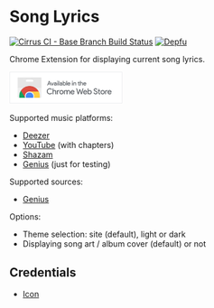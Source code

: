 # Song Lyrics

[![Cirrus CI - Base Branch Build Status](https://img.shields.io/cirrus/github/AlexWayfer/song-lyrics?style=flat-square)](https://cirrus-ci.com/github/AlexWayfer/song-lyrics)
[![Depfu](https://img.shields.io/depfu/AlexWayfer/song-lyrics?style=flat-square)](https://depfu.com/repos/github/AlexWayfer/song-lyrics)

Chrome Extension for displaying current song lyrics.

<p>
	<a target="_blank" href="https://chrome.google.com/webstore/detail/song-lyrics/fnfipngolkdmolfocahlgjoipplhbmha" >
		<img src="images/chrome-web-store.png" alt="Chrome Web Store" width="200" />
	</a>
</p>

Supported music platforms:

*   [Deezer](https://www.deezer.com/)
*   [YouTube](https://www.youtube.com/) (with chapters)
*   [Shazam](https://www.shazam.com/)
*   [Genius](https://genius.com/) (just for testing)

Supported sources:

*   [Genius](https://genius.com/)

Options:

*   Theme selection: site (default), light or dark
*   Displaying song art / album cover (default) or not

## Credentials

*   [Icon](https://www.flaticon.com/free-icon/song-lyrics_6887372)
